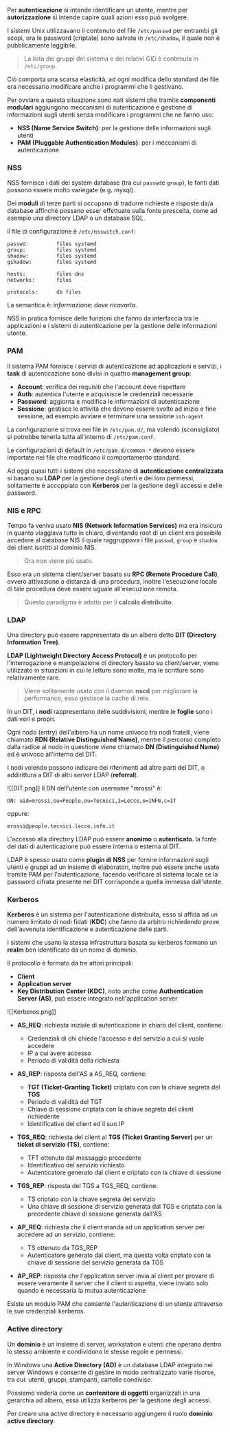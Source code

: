 Per **autenticazione** si intende identificare un utente, mentre per **autorizzazione** si intende capire quali azioni esso può svolgere.

I sistemi Unix utilizzavano il contenuto del file `/etc/passwd` per entrambi gli scopi, ora le password (criptate) sono salvate in `/etc/shadow`, il quale non è pubblicamente leggibile.
>La lista dei gruppi del sistema e dei relativi GID è contenuta in `/etc/group`.

Ciò comporta una scarsa elasticità, ad ogni modifica dello standard dei file era necessario modificare anche i programmi che li gestivano.

Per ovviare a questa situazione sono nati sistemi che tramite **componenti modulari** aggiungono meccanismi di autenticazione e gestione di informazioni sugli utenti senza modificare i programmi che ne fanno uso:
- **NSS (Name Service Switch)**: per la gestione delle informazioni sugli utenti
- **PAM (Pluggable Authentication Modules)**: per i meccanismi di autenticazione

### NSS
NSS fornisce i dati dei system database (tra cui `passwd`e `group`), le fonti dati possono essere molto variegate (e.g. mysql).

Dei **moduli** di terze parti si occupano di tradurre richieste e risposte da/a database affinchè possano esser effettuate sulla fonte prescelta, come ad esempio una directory LDAP o un database SQL. 

Il file di configurazione è `/etc/nsswitch.conf`:
```
passwd:         files systemd
group:          files systemd
shadow:         files systemd
gshadow:        files systemd

hosts:          files dns
networks:       files

protocols:      db files
```

La semantica è: _informazione_: _dove ricavarla_.

NSS in pratica fornisce delle funzioni che fanno da interfaccia tra le applicazioni e i sistemi di autenticazione per la gestione delle informazioni utente.

### PAM
Il sistema PAM fornisce i servizi di autenticazione ad applicazioni e servizi, i **task** di autenticazione sono divisi in quattro **management group**:
- **Account**: verifica dei requisiti che l'account deve rispettare
- **Auth**: autentica l'utente e acquisisce le credenziali necessarie
- **Password**: aggiorna e modifica le informazioni di autenticazione
- **Sessione**: gestisce le attività che devono essere svolte ad inizio e fine sessione, ad esempio avviare e terminare una sessione `ssh-agent`

La configurazione si trova nei file in `/etc/pam.d/`, ma volendo (sconsigliato) si potrebbe tenerla tutta all'interno di `/etc/pam.conf`.

Le configurazioni di default in `/etc/pam.d/common-*` devono essere importate nei file che modificano il comportamento standard.

Ad oggi quasi tutti i sistemi che necessitano di **autenticazione centralizzata** si basano su **LDAP** per la gestione degli utenti e dei loro permessi, solitamente è accoppiato con **Kerberos** per la gestione degli accessi e delle password.

### NIS e RPC
Tempo fa veniva usato **NIS (Network Information Services)** ma era insicuro in quanto viaggiava tutto in chiaro, diventando root di un client era possibile accedere al database NIS il quale raggruppava i file `passwd`, `group` e `shadow` dei client iscritti al dominio NIS.
>Ora non viene più usato.

Esso era un sistema client/server basato su **RPC (Remote Procedure Call)**, ovvero attivazione a distanza di una procedura, inoltre l'esecuzione locale di tale procedura deve essere uguale all'esecuzione remota.
>Questo paradigma è adatto per il **calcolo distribuito**.

### LDAP
Una directory può essere rappresentata da un albero detto **DIT (Directory Information Tree)**.

**LDAP (Lightweight Directory Access Protocol)** è un protocollo per l'interrogazione e manipolazione di directory basato su client/server, viene utilizzato in situazioni in cui le letture sono molte, ma le scritture sono relativamente rare.
>Viene solitamente usato con il daemon **nscd** per migliorare la performance, esso gestisce la cache di rete.

In un DIT, i **nodi** rappresentano delle suddivisioni, mentre le **foglie** sono i dati veri e propri.

Ogni nodo (entry) dell'albero ha un nome univoco tra nodi fratelli, viene chiamato **RDN (Relative Distinguished Name)**, mentre il percorso completo dalla radice al nodo in questione viene chiamato **DN (Distinguished Name)** ed è univoco all'interno del DIT.

I nodi volendo possono indicare dei riferimenti ad altre parti del DIT, o addirittura a DIT di altri server LDAP (**referral**).

![[DIT.png]]
Il DN dell'utente con username "mrossi" è:
```
DN: uid=mrossi,ou=People,ou=Tecnici,I=Lecce,o=INFN,c=IT
```
oppure:
```
mrossi@people.tecnici.lecce.infn.it
```

L'accesso alla directory LDAP può essere **anonimo** o **autenticato**. la fonte dei dati di autenticazione può essere interna o esterna al DIT.

LDAP è spesso usato come **plugin di NSS** per fornire informazioni sugli utenti e gruppi ad un insieme di elaboratori, inoltre può essere anche usato tramite PAM per l'autenticazione, facendo verificare al sistema locale se la password cifrata presente nel DIT corrisponde a quella immessa dall'utente.

### Kerberos
**Kerberos** è un sistema per l'autenticazione distribuita, esso si affida ad un numero limitato di nodi fidati (**KDC**) che fanno da arbitro richiedendo prove dell'avvenuta identificazione e autenticazione delle parti.

I sistemi che usano la stessa infrastruttura basata su kerberos formano un **realm** ben identificato da un nome di dominio.

Il protocollo è formato da tre attori principali:
- **Client**
- **Application server**
- **Key Distribution Center (KDC)**, noto anche come **Authentication Server (AS)**, può essere integrato nell'application server

![[Kerberos.png]]

- **AS_REQ**: richiesta iniziale di autenticazione in chiaro del client, contiene:
	- Credenziali di chi chiede l'accesso e del servizio a cui si vuole accedere
	- IP a cui avere accesso
	- Periodo di validità della richiesta

- **AS_REP**: risposta dell'AS a AS_REQ, contiene:
	- **TGT (Ticket-Granting Ticket)** criptato con con la chiave segreta del **TGS**
	- Periodo di validità del TGT
	- Chiave di sessione criptata con la chiave segreta del client richiedente
	- Identificativo del client ed il suo IP

- **TGS_REQ**: richiesta del client al **TGS (Ticket Granting Server)** per un **ticket di servizio (TS)**, contiene:
	- TFT ottenuto dal messaggio precedente
	- Identificativo del servizio richiesto
	- Autenticatore generato dal client e criptato con la chiave di sessione

- **TGS_REP**: risposta del TGS a TGS_REQ, contiene:
	- TS criptato con la chiave segreta del servizio
	- Una chiave di sessione di servizio generata dal TGS e criptata con la precedente chiave di sessione generata dall'AS

- **AP_REQ**: richiesta che il client manda ad un application server per accedere ad un servizio, contiene:
	- TS ottenuto da TGS_REP
	- Autenticatore generato dal client, ma questa volta criptato con la chiave di sessione del servizio generata da TGS

- **AP_REP**: risposta che l'application server invia al client per provare di essere veramente il server che il client si aspetta, viene inviato solo quando è necessaria la mutua autenticazione

Esiste un modulo PAM che consente l'autenticazione di un utente attraverso le sue credenziali kerberos.

### Active directory
Un **dominio** è un insieme di server, workstation e utenti che operano dentro lo stesso ambiente e condividono le stesse regole e permessi.

In Windows una **Active Directory (AD)** è un database LDAP integrato nei server Windows e consente di gestire in modo centralizzato varie risorse, tra cui: utenti, gruppi, stampanti, cartelle condivise.

Possiamo vederla come un **contenitore di oggetti** organizzati in una gerarchia ad albero, essa utilizza kerberos per la gestione degli accessi.

Per creare una active directory è necessario aggiungere il ruolo **dominio active directory**.
